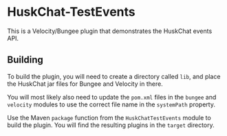 # HuskChat-TestEvents

This is a Velocity/Bungee plugin that demonstrates the HuskChat events API.

## Building

To build the plugin, you will need to create a directory called `lib`, and place the HuskChat jar files for Bungee and Velocity in there.

You will most likely also need to update the `pom.xml` files in the `bungee` and `velocity` modules to use the correct file name in the `systemPath` property.

Use the Maven `package` function from the `HuskChatTestEvents` module to build the plugin. You will find the resulting plugins in the `target` directory. 